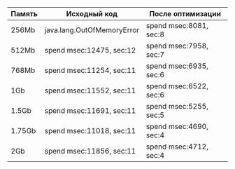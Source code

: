 Память | Исходный код | После оптимизации
 --- | --- | ---
| 256Mb	| java.lang.OutOfMemoryError | spend msec:8081, sec:8
| 512Mb	| spend msec:12475, sec:12   | spend msec:7958, sec:7
| 768Mb	| spend msec:11254, sec:11	 | spend msec:6935, sec:6
| 1Gb	| spend msec:11552, sec:11	 | spend msec:6522, sec:6
| 1.5Gb | spend msec:11691, sec:11	 | spend msec:5255, sec:5
| 1.75Gb| spend msec:11018, sec:11	 | spend msec:4690, sec:4
| 2Gb	| spend msec:11856, sec:11	 | spend msec:4712, sec:4